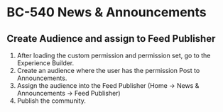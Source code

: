 # BC-540 News & Announcements

## Create Audience and assign to Feed Publisher
1. After loading the custom permission and permission set, go to the Experience
Builder.
2. Create an audience where the user has the permission Post to Announcements.
3. Assign the audience into the Feed Publisher (Home -> News & Announcements
   -> Feed Publisher)
4. Publish the community.